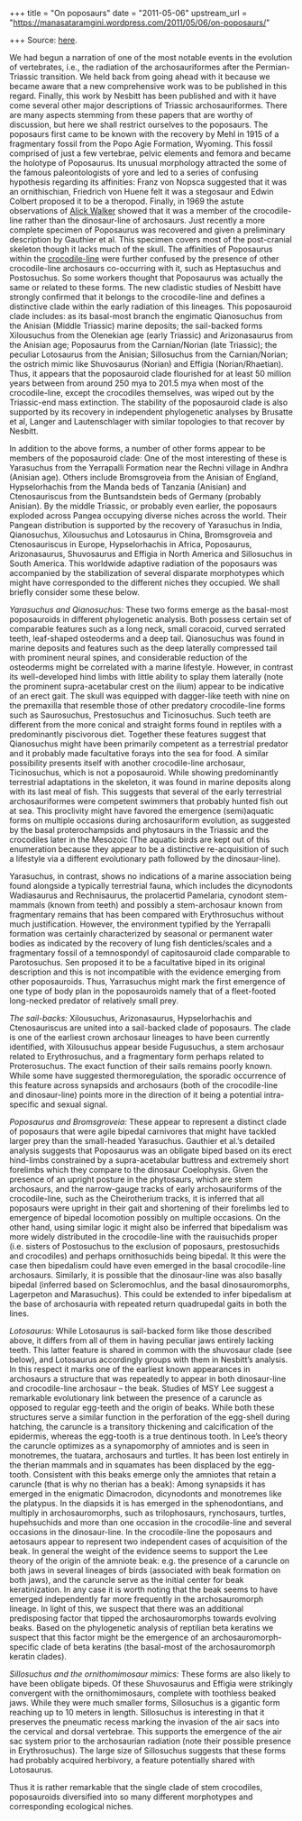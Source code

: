 +++
title = "On poposaurs"
date = "2011-05-06"
upstream_url = "https://manasataramgini.wordpress.com/2011/05/06/on-poposaurs/"

+++
Source: [here](https://manasataramgini.wordpress.com/2011/05/06/on-poposaurs/).

We had begun a narration of one of the most notable events in the evolution of vertebrates, i.e., the radiation of the archosauriformes after the Permian-Triassic transition. We held back from going ahead with it because we became aware that a new comprehensive work was to be published in this regard. Finally, this work by Nesbitt has been published and with it have come several other major descriptions of Triassic archosauriformes. There are many aspects stemming from these papers that are worthy of discussion, but here we shall restrict ourselves to the poposaurs. The poposaurs first came to be known with the recovery by Mehl in 1915 of a fragmentary fossil from the Popo Agie Formation, Wyoming. This fossil comprised of just a few vertebrae, pelvic elements and femora and became the holotype of Poposaurus. Its unusual morphology attracted the some of the famous paleontologists of yore and led to a series of confusing hypothesis regarding its affinities: Franz von Nopsca suggested that it was an ornithischian, Friedrich von Huene felt it was a stegosaur and Edwin Colbert proposed it to be a theropod. Finally, in 1969 the astute observations of [Alick Walker](https://manasataramgini.wordpress.com/2006/01/28/alick-walker/) showed that it was a member of the crocodile-line rather than the dinosaur-line of archosaurs. Just recently a more complete specimen of Poposaurus was recovered and given a preliminary description by Gauthier et al. This specimen covers most of the post-cranial skeleton though it lacks much of the skull. The affinities of Poposaurus within the [crocodile-line](https://manasataramgini.wordpress.com/2009/12/19/crocodiles-in-the-shadow-of-the-dinosaurs/) were further confused by the presence of other crocodile-line archosaurs co-occurring with it, such as Heptasuchus and Postosuchus. So some workers thought that Poposaurus was actually the same or related to these forms. The new cladistic studies of Nesbitt have strongly confirmed that it belongs to the crocodile-line and defines a distinctive clade within the early radiation of this lineages. This poposauroid clade includes: as its basal-most branch the engimatic Qianosuchus from the Anisian (Middle Triassic) marine deposits; the sail-backed forms Xilousuchus from the Olenekian age (early Triassic) and Arizonasaurus from the Anisian age; Poposaurus from the Carnian/Norian (late Triassic); the peculiar Lotosaurus from the Anisian; Sillosuchus from the Carnian/Norian; the ostrich mimic like Shuvosaurus (Norian) and Effigia (Norian/Rhaetian). Thus, it appears that the poposauroid clade flourished for at least 50 million years between from around 250 mya to 201.5 mya when most of the crocodile-line, except the crocodiles themselves, was wiped out by the Triassic-end mass extinction. The stability of the poposauroid clade is also supported by its recovery in independent phylogenetic analyses by Brusatte et al, Langer and Lautenschlager with similar topologies to that recover by Nesbitt.

In addition to the above forms, a number of other forms appear to be members of the poposauroid clade: One of the most interesting of these is Yarasuchus from the Yerrapalli Formation near the Rechni village in Andhra (Anisian age). Others include Bromsgroveia from the Anisian of England, Hypselorhachis from the Manda beds of Tanzania (Anisian) and Ctenosauriscus from the Buntsandstein beds of Germany (probably Anisian). By the middle Triassic, or probably even earlier, the poposaurs exploded across Pangea occupying diverse niches across the world. Their Pangean distribution is supported by the recovery of Yarasuchus in India, Qianosuchus, Xilousuchus and Lotosaurus in China, Bromsgroveia and Ctenosauriscus in Europe, Hypselorhachis in Africa, Poposaurus, Arizonasaurus, Shuvosaurus and Effigia in North America and Sillosuchus in South America. This worldwide adaptive radiation of the poposaurs was accompanied by the stabilization of several disparate morphotypes which might have corresponded to the different niches they occupied. We shall briefly consider some these below.

*Yarasuchus and Qianosuchus:* These two forms emerge as the basal-most poposauroids in different phylogenetic analysis. Both possess certain set of comparable features such as a long neck, small coracoid, curved serrated teeth, leaf-shaped osteoderms and a deep tail. Qianosuchus was found in marine deposits and features such as the deep laterally compressed tail with prominent neural spines, and considerable reduction of the osteoderms might be correlated with a marine lifestyle. However, in contrast its well-developed hind limbs with little ability to splay them laterally (note the prominent supra-acetabular crest on the ilium) appear to be indicative of an erect gait. The skull was equipped with dagger-like teeth with nine on the premaxilla that resemble those of other predatory crocodile-line forms such as Saurosuchus, Prestosuchus and Ticinosuchus. Such teeth are different from the more conical and straight forms found in reptiles with a predominantly piscivorous diet. Together these features suggest that Qianosuchus might have been primarily competent as a terrestrial predator and it probably made facultative forays into the sea for food. A similar possibility presents itself with another crocodile-line archosaur, Ticinosuchus, which is not a poposauroid. While showing predominantly terrestrial adaptations in the skeleton, it was found in marine deposits along with its last meal of fish. This suggests that several of the early terrestrial archosauriformes were competent swimmers that probably hunted fish out at sea. This proclivity might have favored the emergence (semi)aquatic forms on multiple occasions during archosauriform evolution, as suggested by the basal proterochampsids and phytosaurs in the Triassic and the crocodiles later in the Mesozoic (The aquatic birds are kept out of this enumeration because they appear to be a distinctive re-acquisition of such a lifestyle via a different evolutionary path followed by the dinosaur-line).

Yarasuchus, in contrast, shows no indications of a marine association being found alongside a typically terrestrial fauna, which includes the dicynodonts Wadiasaurus and Rechnisaurus, the prolacertid Pamelaria, cynodont stem-mammals (known from teeth) and possibly a stem-archosaur known from fragmentary remains that has been compared with Erythrosuchus without much justification. However, the environment typified by the Yerrapalli formation was certainly characterized by seasonal or permanent water bodies as indicated by the recovery of lung fish denticles/scales and a fragmentary fossil of a temnospondyl of capitosauroid clade comparable to Parotosuchus. Sen proposed it to be a facultative biped in its original description and this is not incompatible with the evidence emerging from other poposauroids. Thus, Yarrasuchus might mark the first emergence of one type of body plan in the poposauroids namely that of a fleet-footed long-necked predator of relatively small prey.

*The sail-backs:* Xilousuchus, Arizonasaurus, Hypselorhachis and Ctenosauriscus are united into a sail-backed clade of poposaurs. The clade is one of the earliest crown archosaur lineages to have been currently identified, with Xilousuchus appear beside Fugusuchus, a stem archosaur related to Erythrosuchus, and a fragmentary form perhaps related to Proterosuchus. The exact function of their sails remains poorly known. While some have suggested thermoregulation, the sporadic occurrence of this feature across synapsids and archosaurs (both of the crocodile-line and dinosaur-line) points more in the direction of it being a potential intra-specific and sexual signal.

*Poposaurus and Bromsgroveia:* These appear to represent a distinct clade of poposaurs that were agile bipedal carnivores that might have tackled larger prey than the small-headed Yarasuchus. Gauthier et al.’s detailed analysis suggests that Poposaurus was an obligate biped based on its erect hind-limbs constrained by a supra-acetabular buttress and extremely short forelimbs which they compare to the dinosaur Coelophysis. Given the presence of an upright posture in the phytosaurs, which are stem archosaurs, and the narrow-gauge tracks of early archosauriforms of the crocodile-line, such as the Cheirotherium tracks, it is inferred that all poposaurs were upright in their gait and shortening of their forelimbs led to emergence of bipedal locomotion possibly on multiple occasions. On the other hand, using similar logic it might also be inferred that bipedalism was more widely distributed in the crocodile-line with the rauisuchids proper (i.e. sisters of Postosuchus to the exclusion of poposaurs, prestosuchids and crocodiles) and perhaps ornithosuchids being bipedal. It this were the case then bipedalism could have even emerged in the basal crocodile-line archosaurs. Similarly, it is possible that the dinosaur-line was also basally bipedal (inferred based on Scleromochlus, and the basal dinosauromorphs, Lagerpeton and Marasuchus). This could be extended to infer bipedalism at the base of archosauria with repeated return quadrupedal gaits in both the lines.

*Lotosaurus:* While Lotosaurus is sail-backed form like those described above, it differs from all of them in having peculiar jaws entirely lacking teeth. This latter feature is shared in common with the shuvosaur clade (see below), and Lotosaurus accordingly groups with them in Nesbitt’s analysis. In this respect it marks one of the earliest known appearances in archosaurs a structure that was repeatedly to appear in both dinosaur-line and crocodile-line archosaur – the beak. Studies of MSY Lee suggest a remarkable evolutionary link between the presence of a caruncle as opposed to regular egg-teeth and the origin of beaks. While both these structures serve a similar function in the perforation of the egg-shell during hatching, the caruncle is a transitory thickening and calcification of the epidermis, whereas the egg-tooth is a true dentinous tooth. In Lee’s theory the caruncle optimizes as a synapomorphy of amniotes and is seen in monotremes, the tuatara, archosaurs and turtles. It has been lost entirely in the therian mammals and in squamates has been displaced by the egg-tooth. Consistent with this beaks emerge only the amniotes that retain a caruncle (that is why no therian has a beak): Among synapsids it has emerged in the enigmatic Dimacrodon, dicynodonts and monotremes like the platypus. In the diapsids it is has emerged in the sphenodontians, and multiply in archosauromorphs, such as trilophosaurs, rynchosaurs, turtles, hupehsuchids and more than one occasion in the crocodile-line and several occasions in the dinosaur-line. In the crocodile-line the poposaurs and aetosaurs appear to represent two independent cases of acquisition of the beak. In general the weight of the evidence seems to support the Lee theory of the origin of the amniote beak: e.g. the presence of a caruncle on both jaws in several lineages of birds
(associated with beak formation on both jaws), and the caruncle serve as
the initial center for beak keratinization. In any case it is worth noting that the beak seems to have emerged independently far more frequently in the archosauromorph lineage. In light of this, we suspect that there was an additional predisposing factor that tipped the archosauromorphs towards evolving beaks. Based on the phylogenetic analysis of reptilian beta keratins we suspect that this factor might be the emergence of an archosauromorph-specific clade of beta keratins (the basal-most of the archosauromorph keratin clades).

*Sillosuchus and the ornithomimosaur mimics:* These forms are also likely to have been obligate bipeds. Of these Shuvosaurus and Effigia were strikingly convergent with the ornithomimosaurs, complete with toothless beaked jaws. While they were much smaller forms, Sillosuchus is a gigantic form reaching up to 10 meters in length. Sillosuchus is interesting in that it preserves the pneumatic recess marking the invasion of the air sacs into the cervical and dorsal vertebrae. This supports the emergence of the air sac system prior to the archosaurian radiation (note their possible presence in Erythrosuchus). The large size of Sillosuchus suggests that these forms had probably acquired herbivory, a feature potentially shared with Lotosaurus.

Thus it is rather remarkable that the single clade of stem crocodiles, poposauroids diversified into so many different morphotypes and corresponding ecological niches.

